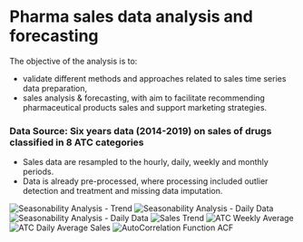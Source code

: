 # Pharma sales data analysis and forecasting
 
 The objective of the analysis is to:
 - validate different methods and approaches related to sales time series data preparation, 
 - sales analysis & forecasting, with aim to facilitate recommending pharmaceutical products sales and support marketing strategies.
 
### Data Source: Six years data (2014-2019) on sales of drugs classified in 8 ATC categories
- Sales data are resampled to the hourly, daily, weekly and monthly periods. 
- Data is already pre-processed, where processing included outlier detection and treatment and missing data imputation.

![Seasonability Analysis - Trend](https://github.com/jhenvi/Pharma-sales-data/blob/main/graphs/seasonalityTrend.png)
![Seasonability Analysis - Daily Data](https://github.com/jhenvi/Pharma-sales-data/blob/main/graphs/seasonalityAnalysis1.png)
![Seasonability Analysis - Daily Data](https://github.com/jhenvi/Pharma-sales-data/blob/main/graphs/seasonalityAnalysis2.png)
![Sales Trend](https://github.com/jhenvi/Pharma-sales-data/blob/main/graphs/salesTrend.png)
![ATC Weekly Average](https://github.com/jhenvi/Pharma-sales-data/blob/main/graphs/ATC_WeeklyAaverage%20sales.png)
![ATC Daily Average Sales](https://github.com/jhenvi/Pharma-sales-data/blob/main/graphs/ATC_DailyAaverage%20sales.png)
![AutoCorrelation Function ACF](https://github.com/jhenvi/Pharma-sales-data/blob/main/graphs/AutoCorrelationFunctionACF.png)